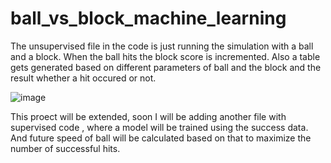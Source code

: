 # ball_vs_block_machine_learning

The unsupervised file in the code is just running the simulation with a ball and a block. When the ball hits the block score is incremented. Also a table gets generated based on different parameters of ball and the block and the result whether a hit occured or not.

![image](https://user-images.githubusercontent.com/20777854/116067922-44dcc380-a6a7-11eb-99ee-3128908e685f.png)

This proect will be extended, soon I will be adding another file with supervised code , where a model will be trained using the success data. And future speed of ball will be calculated based on that to maximize the number of successful hits.
